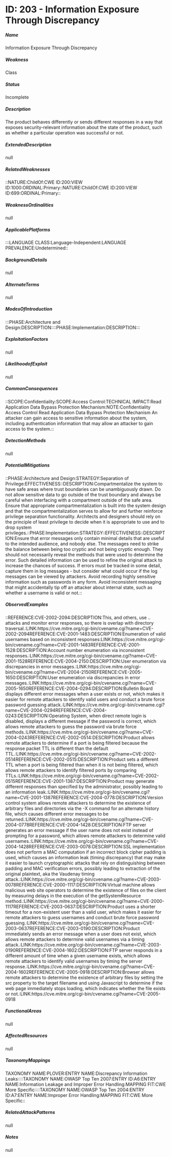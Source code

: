 # ID: 203 - Information Exposure Through Discrepancy
<h5>Name</h5>Information Exposure Through Discrepancy
<h5>Weakness</h5>Class
<h5>Status</h5>Incomplete
<h5>Description</h5>The product behaves differently or sends different responses in a way that exposes security-relevant information about the state of the product, such as whether a particular operation was successful or not.
<h5>ExtendedDescription</h5>null
<h5>RelatedWeaknesses</h5>::NATURE:ChildOf:CWE ID:200:VIEW ID:1000:ORDINAL:Primary::NATURE:ChildOf:CWE ID:200:VIEW ID:699:ORDINAL:Primary::
<h5>WeaknessOrdinalities</h5>null
<h5>ApplicablePlatforms</h5>:::LANGUAGE CLASS:Language-Independent:LANGUAGE PREVALENCE:Undetermined::
<h5>BackgroundDetails</h5>null
<h5>AlternateTerms</h5>null
<h5>ModesOfIntroduction</h5>:::PHASE:Architecture and Design:DESCRIPTION::::PHASE:Implementation:DESCRIPTION:::
<h5>ExploitationFactors</h5>null
<h5>LikelihoodofExploit</h5>null
<h5>CommonConsequences</h5>::SCOPE:Confidentiality:SCOPE:Access Control:TECHNICAL IMPACT:Read Application Data Bypass Protection Mechanism:NOTE:Confidentiality Access Control Read Application Data Bypass Protection Mechanism An attacker can gain access to sensitive information about the system, including authentication information that may allow an attacker to gain access to the system.::
<h5>DetectionMethods</h5>null
<h5>PotentialMitigations</h5>::PHASE:Architecture and Design:STRATEGY:Separation of Privilege:EFFECTIVENESS::DESCRIPTION:Compartmentalize the system to have safe areas where trust boundaries can be unambiguously drawn. Do not allow sensitive data to go outside of the trust boundary and always be careful when interfacing with a compartment outside of the safe area. Ensure that appropriate compartmentalization is built into the system design and that the compartmentalization serves to allow for and further reinforce privilege separation functionality. Architects and designers should rely on the principle of least privilege to decide when it is appropriate to use and to drop system privileges.::PHASE:Implementation:STRATEGY::EFFECTIVENESS::DESCRIPTION:Ensure that error messages only contain minimal details that are useful to the intended audience, and nobody else. The messages need to strike the balance between being too cryptic and not being cryptic enough. They should not necessarily reveal the methods that were used to determine the error. Such detailed information can be used to refine the original attack to increase the chances of success. If errors must be tracked in some detail, capture them in log messages - but consider what could occur if the log messages can be viewed by attackers. Avoid recording highly sensitive information such as passwords in any form. Avoid inconsistent messaging that might accidentally tip off an attacker about internal state, such as whether a username is valid or not.::
<h5>ObservedExamples</h5>::REFERENCE:CVE-2002-2094:DESCRIPTION:This, and others, use .. attacks and monitor error responses, so there is overlap with directory traversal.:LINK:https://cve.mitre.org/cgi-bin/cvename.cgi?name=CVE-2002-2094REFERENCE:CVE-2001-1483:DESCRIPTION:Enumeration of valid usernames based on inconsistent responses:LINK:https://cve.mitre.org/cgi-bin/cvename.cgi?name=CVE-2001-1483REFERENCE:CVE-2001-1528:DESCRIPTION:Account number enumeration via inconsistent responses.:LINK:https://cve.mitre.org/cgi-bin/cvename.cgi?name=CVE-2001-1528REFERENCE:CVE-2004-2150:DESCRIPTION:User enumeration via discrepancies in error messages.:LINK:https://cve.mitre.org/cgi-bin/cvename.cgi?name=CVE-2004-2150REFERENCE:CVE-2005-1650:DESCRIPTION:User enumeration via discrepancies in error messages.:LINK:https://cve.mitre.org/cgi-bin/cvename.cgi?name=CVE-2005-1650REFERENCE:CVE-2004-0294:DESCRIPTION:Bulletin Board displays different error messages when a user exists or not, which makes it easier for remote attackers to identify valid users and conduct a brute force password guessing attack.:LINK:https://cve.mitre.org/cgi-bin/cvename.cgi?name=CVE-2004-0294REFERENCE:CVE-2004-0243:DESCRIPTION:Operating System, when direct remote login is disabled, displays a different message if the password is correct, which allows remote attackers to guess the password via brute force methods.:LINK:https://cve.mitre.org/cgi-bin/cvename.cgi?name=CVE-2004-0243REFERENCE:CVE-2002-0514:DESCRIPTION:Product allows remote attackers to determine if a port is being filtered because the response packet TTL is different than the default TTL.:LINK:https://cve.mitre.org/cgi-bin/cvename.cgi?name=CVE-2002-0514REFERENCE:CVE-2002-0515:DESCRIPTION:Product sets a different TTL when a port is being filtered than when it is not being filtered, which allows remote attackers to identify filtered ports by comparing TTLs.:LINK:https://cve.mitre.org/cgi-bin/cvename.cgi?name=CVE-2002-0515REFERENCE:CVE-2001-1387:DESCRIPTION:Product may generate different responses than specified by the administrator, possibly leading to an information leak.:LINK:https://cve.mitre.org/cgi-bin/cvename.cgi?name=CVE-2001-1387REFERENCE:CVE-2004-0778:DESCRIPTION:Version control system allows remote attackers to determine the existence of arbitrary files and directories via the -X command for an alternate history file, which causes different error messages to be returned.:LINK:https://cve.mitre.org/cgi-bin/cvename.cgi?name=CVE-2004-0778REFERENCE:CVE-2004-1428:DESCRIPTION:FTP server generates an error message if the user name does not exist instead of prompting for a password, which allows remote attackers to determine valid usernames.:LINK:https://cve.mitre.org/cgi-bin/cvename.cgi?name=CVE-2004-1428REFERENCE:CVE-2003-0078:DESCRIPTION:SSL implementation does not perform a MAC computation if an incorrect block cipher padding is used, which causes an information leak (timing discrepancy) that may make it easier to launch cryptographic attacks that rely on distinguishing between padding and MAC verification errors, possibly leading to extraction of the original plaintext, aka the Vaudenay timing attack.:LINK:https://cve.mitre.org/cgi-bin/cvename.cgi?name=CVE-2003-0078REFERENCE:CVE-2000-1117:DESCRIPTION:Virtual machine allows malicious web site operators to determine the existence of files on the client by measuring delays in the execution of the getSystemResource method.:LINK:https://cve.mitre.org/cgi-bin/cvename.cgi?name=CVE-2000-1117REFERENCE:CVE-2003-0637:DESCRIPTION:Product uses a shorter timeout for a non-existent user than a valid user, which makes it easier for remote attackers to guess usernames and conduct brute force password guessing.:LINK:https://cve.mitre.org/cgi-bin/cvename.cgi?name=CVE-2003-0637REFERENCE:CVE-2003-0190:DESCRIPTION:Product immediately sends an error message when a user does not exist, which allows remote attackers to determine valid usernames via a timing attack.:LINK:https://cve.mitre.org/cgi-bin/cvename.cgi?name=CVE-2003-0190REFERENCE:CVE-2004-1602:DESCRIPTION:FTP server responds in a different amount of time when a given username exists, which allows remote attackers to identify valid usernames by timing the server response.:LINK:https://cve.mitre.org/cgi-bin/cvename.cgi?name=CVE-2004-1602REFERENCE:CVE-2005-0918:DESCRIPTION:Browser allows remote attackers to determine the existence of arbitrary files by setting the src property to the target filename and using Javascript to determine if the web page immediately stops loading, which indicates whether the file exists or not.:LINK:https://cve.mitre.org/cgi-bin/cvename.cgi?name=CVE-2005-0918
<h5>FunctionalAreas</h5>null
<h5>AffectedResources</h5>null
<h5>TaxonomyMappings</h5>TAXONOMY NAME:PLOVER:ENTRY NAME:Discrepancy Information Leaks::::TAXONOMY NAME:OWASP Top Ten 2007:ENTRY ID:A6:ENTRY NAME:Information Leakage and Improper Error Handling:MAPPING FIT:CWE More Specific::::TAXONOMY NAME:OWASP Top Ten 2004:ENTRY ID:A7:ENTRY NAME:Improper Error Handling:MAPPING FIT:CWE More Specific::
<h5>RelatedAttackPatterns</h5>null
<h5>Notes</h5>null

